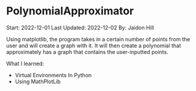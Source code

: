 # PolynomialApproximator
Start: 2022-12-01
Last Updated: 2022-12-02
By: Jaidon Hill

Using matplotlib, the program takes in a certain number of points from the user and will create a graph with it. It will then create a polynomial that 
approximately has a graph that contains the user-inputted points.


What I learned:
- Virtual Environments In Python
- Using MathPlotLib
